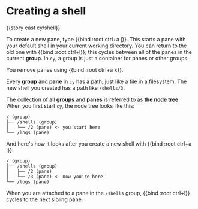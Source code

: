 # Creating a shell

{{story cast cy/shell}}

To create a new pane, type {{bind :root ctrl+a j}}. This starts a pane with your default shell in your current working directory. You can return to the old one with {{bind :root ctrl+l}}; this cycles between all of the panes in the current **group**. In `cy`, a group is just a container for panes or other groups.

You remove panes using {{bind :root ctrl+a x}}.

Every **group** and **pane** in `cy` has a path, just like a file in a filesystem. The new shell you created has a path like `/shells/3`.

The collection of all **groups** and **panes** is referred to as [**the node tree**](/groups-and-panes.md). When you first start `cy`, the node tree looks like this:

```
/ (group)
├── /shells (group)
│   └── /2 (pane) <- you start here
└── /logs (pane)
```

And here's how it looks after you create a new shell with {{bind :root ctrl+a j}}:

```
/ (group)
├── /shells (group)
│   ├── /2 (pane)
│   └── /3 (pane) <- now you're here
└── /logs (pane)
```

When you are attached to a pane in the `/shells` group, {{bind :root ctrl+l}} cycles to the next sibling pane.
